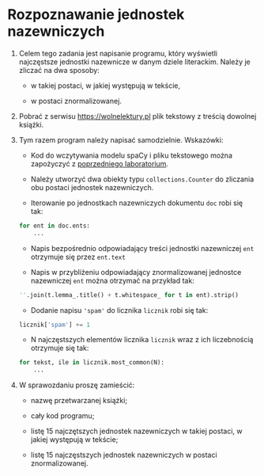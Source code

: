 # Rozpoznawanie jednostek nazewniczych

1. Celem tego zadania jest napisanie programu,
który wyświetli najczęstsze jednostki nazewnicze
w danym dziele literackim. Należy je zliczać
na dwa sposoby:

    - w takiej postaci, w jakiej występują w tekście,

    - w postaci znormalizowanej.

2. Pobrać z serwisu https://wolnelektury.pl
plik tekstowy z treścią dowolnej książki.

3. Tym razem program należy napisać samodzielnie.
Wskazówki:

    - Kod do wczytywania modelu spaCy i pliku tekstowego
    można zapożyczyć z [poprzedniego laboratorium](https://github.com/PK-PJN/laboratorium04).

    - Należy utworzyć dwa obiekty typu `collections.Counter`
    do zliczania obu postaci jednostek nazewniczych.

    - Iterowanie po jednostkach nazewniczych dokumentu
    `doc` robi się tak:

    ```python
    for ent in doc.ents:
        ...
    ```

    - Napis bezpośrednio odpowiadający treści jednostki
    nazewniczej `ent` otrzymuje się przez `ent.text`

    - Napis w przybliżeniu odpowiadający znormalizowanej
    jednostce nazewniczej `ent` można otrzymać na przykład tak:

    ```python
    ''.join(t.lemma_.title() + t.whitespace_ for t in ent).strip()
    ```

    - Dodanie napisu `'spam'` do licznika `licznik` robi się tak:

    ```python
    licznik['spam'] += 1
    ```

    - N najczęstszych elementów licznika `licznik` wraz z ich
    liczebnością otrzymuje się tak:

    ```python
    for tekst, ile in licznik.most_common(N):
        ...
    ```

4. W sprawozdaniu proszę zamieścić:

   - nazwę przetwarzanej książki;

   - cały kod programu;

   - listę 15 najczętszych jednostek nazewniczych
   w takiej postaci, w jakiej występują w tekście;

   - listę 15 najczęstszych jednostek nazewniczych
   w postaci znormalizowanej.
